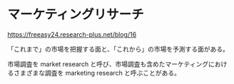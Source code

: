 # マーケティングリサーチ

https://freeasy24.research-plus.net/blog/16

「これまで」の市場を把握する面と、「これから」の市場を予測する面がある。

市場調査を market research と呼び、市場調査も含めたマーケティングにおけるさまざまな調査を marketing research と呼ぶことがある。

